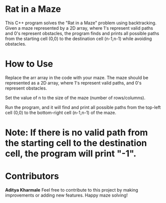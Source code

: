 # Rat in a Maze
This C++ program solves the "Rat in a Maze" problem using backtracking. Given a maze represented by a 2D array, where 1's represent valid paths and 0's represent obstacles, the program finds and prints all possible paths from the starting cell (0,0) to the destination cell (n-1,n-1) while avoiding obstacles.

# How to Use
Replace the arr array in the code with your maze. The maze should be represented as a 2D array, where 1's represent valid paths, and 0's represent obstacles.

Set the value of n to the size of the maze (number of rows/columns).

Run the program, and it will find and print all possible paths from the top-left cell (0,0) to the bottom-right cell (n-1,n-1) of the maze.

# Note: If there is no valid path from the starting cell to the destination cell, the program will print "-1".

# Contributors
**Aditya Kharmale**
Feel free to contribute to this project by making improvements or adding new features. Happy maze solving!
